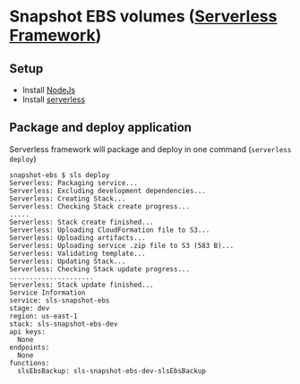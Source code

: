 # Snapshot EBS volumes ([Serverless Framework](https://serverless.com/framework/docs/providers/aws/))

## Setup

- Install [NodeJs](https://nodejs.org/en/)
- Install [serverless](https://serverless.com/framework/docs/providers/aws/guide/installation/)

## Package and deploy application

Serverless framework will package and deploy in one command (`serverless deploy`)

```
snapshot-ebs $ sls deploy
Serverless: Packaging service...
Serverless: Excluding development dependencies...
Serverless: Creating Stack...
Serverless: Checking Stack create progress...
.....
Serverless: Stack create finished...
Serverless: Uploading CloudFormation file to S3...
Serverless: Uploading artifacts...
Serverless: Uploading service .zip file to S3 (583 B)...
Serverless: Validating template...
Serverless: Updating Stack...
Serverless: Checking Stack update progress...
.....................
Serverless: Stack update finished...
Service Information
service: sls-snapshot-ebs
stage: dev
region: us-east-1
stack: sls-snapshot-ebs-dev
api keys:
  None
endpoints:
  None
functions:
  slsEbsBackup: sls-snapshot-ebs-dev-slsEbsBackup
```